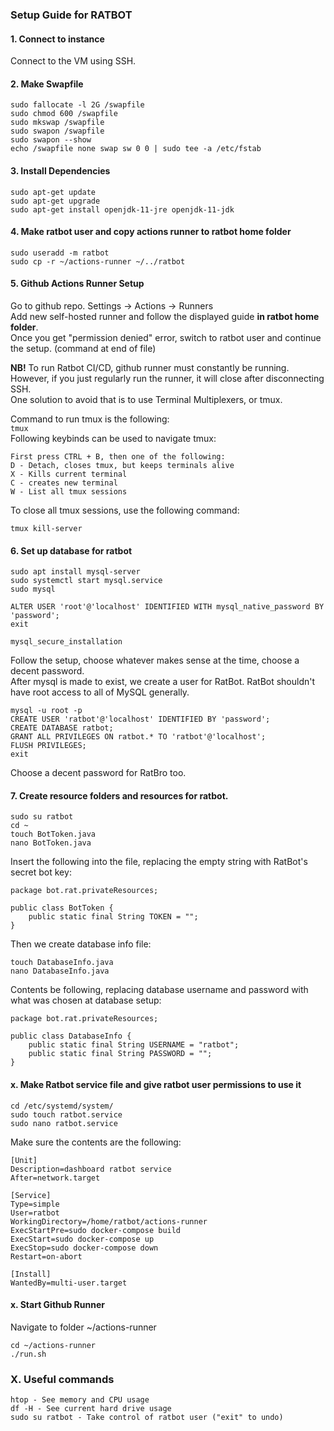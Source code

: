 ### Setup Guide for RATBOT

#### 1. Connect to instance
Connect to the VM using SSH.
#### 2. Make Swapfile  
```
sudo fallocate -l 2G /swapfile
sudo chmod 600 /swapfile
sudo mkswap /swapfile
sudo swapon /swapfile
sudo swapon --show
echo /swapfile none swap sw 0 0 | sudo tee -a /etc/fstab
```
#### 3. Install Dependencies
```
sudo apt-get update
sudo apt-get upgrade
sudo apt-get install openjdk-11-jre openjdk-11-jdk
```

#### 4. Make ratbot user and copy actions runner to ratbot home folder
```
sudo useradd -m ratbot
sudo cp -r ~/actions-runner ~/../ratbot
```

#### 5. Github Actions Runner Setup  
Go to github repo. Settings -> Actions -> Runners  
Add new self-hosted runner and follow the displayed guide **in ratbot home folder**.  
Once you get "permission denied" error, switch to ratbot user and continue the setup. (command at end of file)


**NB!** To run Ratbot CI/CD, github runner must constantly be running.  
However, if you just regularly run the runner, it will close after disconnecting SSH.  
One solution to avoid that is to use Terminal Multiplexers, or tmux.

Command to run tmux is the following:  
```tmux```  
Following keybinds can be used to navigate tmux:
```
First press CTRL + B, then one of the following:
D - Detach, closes tmux, but keeps terminals alive
X - Kills current terminal
C - creates new terminal
W - List all tmux sessions
```
To close all tmux sessions, use the following command:
```
tmux kill-server
```

#### 6. Set up database for ratbot
```
sudo apt install mysql-server
sudo systemctl start mysql.service
sudo mysql 

ALTER USER 'root'@'localhost' IDENTIFIED WITH mysql_native_password BY 'password';
exit

mysql_secure_installation
```
Follow the setup, choose whatever makes sense at the time, choose a decent password.  
After mysql is made to exist, we create a user for RatBot. RatBot shouldn't have root access to all of MySQL generally.
```
mysql -u root -p
CREATE USER 'ratbot'@'localhost' IDENTIFIED BY 'password';
CREATE DATABASE ratbot;
GRANT ALL PRIVILEGES ON ratbot.* TO 'ratbot'@'localhost';
FLUSH PRIVILEGES;
exit
```
Choose a decent password for RatBro too.

#### 7. Create resource folders and resources for ratbot.
```
sudo su ratbot
cd ~
touch BotToken.java
nano BotToken.java
```
Insert the following into the file, replacing the empty string with RatBot's secret bot key:
```
package bot.rat.privateResources;

public class BotToken {
    public static final String TOKEN = "";
}

```
Then we create database info file:
```
touch DatabaseInfo.java
nano DatabaseInfo.java
```
Contents be following, replacing database username and password with what was chosen at database setup:
```
package bot.rat.privateResources;

public class DatabaseInfo {
    public static final String USERNAME = "ratbot";
    public static final String PASSWORD = "";
}

```

#### x. Make Ratbot service file and give ratbot user permissions to use it
```
cd /etc/systemd/system/
sudo touch ratbot.service
sudo nano ratbot.service
```
Make sure the contents are the following:
```
[Unit]
Description=dashboard ratbot service
After=network.target

[Service]
Type=simple
User=ratbot
WorkingDirectory=/home/ratbot/actions-runner
ExecStartPre=sudo docker-compose build
ExecStart=sudo docker-compose up
ExecStop=sudo docker-compose down
Restart=on-abort

[Install]
WantedBy=multi-user.target
```

#### x. Start Github Runner
Navigate to folder ~/actions-runner
```
cd ~/actions-runner
./run.sh
```


### X. Useful commands
```
htop - See memory and CPU usage
df -H - See current hard drive usage
sudo su ratbot - Take control of ratbot user ("exit" to undo)
```